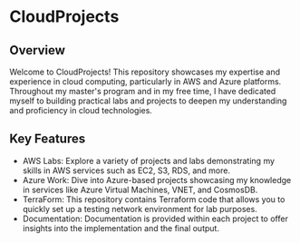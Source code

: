 # CloudProjects
<h2>Overview</h2>
Welcome to CloudProjects! This repository showcases my expertise and experience in cloud computing, particularly in AWS and Azure platforms. Throughout my master's program and in my free time, I have dedicated myself to building practical labs and projects to deepen my understanding and proficiency in cloud technologies.
<br />


<h2>Key Features</h2>
<ul>
   <li>AWS Labs: Explore a variety of projects and labs demonstrating my skills in AWS services such as EC2, S3, RDS, and more.</li>
   <li>Azure Work: Dive into Azure-based projects showcasing my knowledge in services like Azure Virtual Machines, VNET, and CosmosDB.</li>
   <li>TerraForm: This repository contains Terraform code that allows you to quickly set up a testing network environment for lab purposes.</li>
   <li>Documentation: Documentation is provided within each project to offer insights into the implementation and the final output.</li>
  
</ul>
